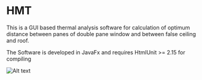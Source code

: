 # HMT
This is a GUI based thermal analysis software for calculation of optimum distance between panes of double pane window and between false ceiling and roof.


The Software is developed in JavaFx and requires HtmlUnit >= 2.15 for compiling

![Alt text](https://github.com/muhammadmohsin1994/HMT/blob/master/hmt.png "HMT")

